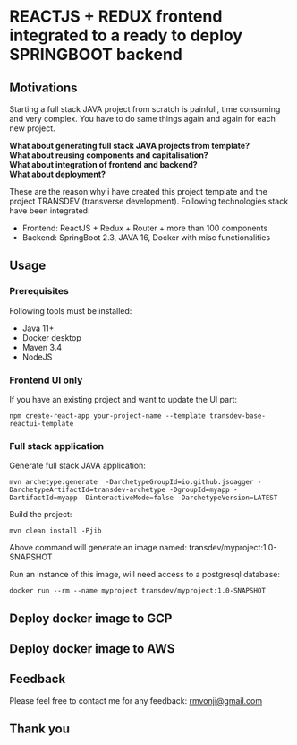 
REACTJS + REDUX frontend integrated to a ready to deploy SPRINGBOOT backend
===========================================================================

## Motivations


<p>Starting a full stack JAVA project from scratch is painfull, time consuming and very complex. You have to do same things again and again for each new project.</p>


**What about generating full stack JAVA projects from template?**<br>
**What about reusing components and capitalisation?**<br>
**What about integration of frontend and backend?**<br>
**What about deployment?**<br>

<p>
These are the reason why i have created this project template and the project TRANSDEV (transverse development).
Following technologies stack have been integrated:
</p>

* Frontend: ReactJS + Redux + Router + more than 100 components
* Backend: SpringBoot 2.3, JAVA 16, Docker with misc functionalities

## Usage

### Prerequisites

Following tools must be installed:

* Java 11+
* Docker desktop
* Maven 3.4
* NodeJS

### Frontend UI only

If you have an existing project and want to update the UI part:

```
npm create-react-app your-project-name --template transdev-base-reactui-template
```


### Full stack application

Generate full stack JAVA application:

```
mvn archetype:generate  -DarchetypeGroupId=io.github.jsoagger -DarchetypeArtifactId=transdev-archetype -DgroupId=myapp -DartifactId=myapp -DinteractiveMode=false -DarchetypeVersion=LATEST
```

Build the project:
```
mvn clean install -Pjib
```

Above command will generate an image named: transdev/myproject:1.0-SNAPSHOT

Run an instance of this image, will need access to a postgresql database:

```
docker run --rm --name myproject transdev/myproject:1.0-SNAPSHOT
```

## Deploy docker image to GCP


## Deploy docker image to AWS


## Feedback

Please feel free to contact me for any feedback: rmvonji@gmail.com

## Thank you
